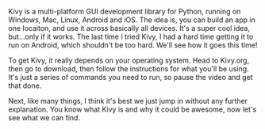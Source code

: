 Kivy is a multi-platform GUI development library for Python, running on Windows, Mac, Linux, Android and iOS. The idea is, you can build an app in one locaiton, and use it across basically all devices. It's a super cool idea, but...only if it works. The last time I tried Kivy, I had a hard time getting it to run on Android, which shouldn't be too hard. We'll see how it goes this time!

To get Kivy, it really depends on your operating system. Head to Kivy.org, then go to download, then follow the instructions for what you'll be using. It's just a series of commands you need to run, so pause the video and get that done.

Next, like many things, I think it's best we just jump in without any further explanation. You know what Kivy is and why it could be awesome, now let's see what we can find.
